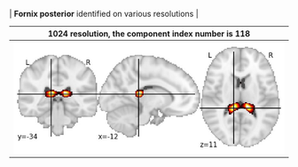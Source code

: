 


| **Fornix posterior** identified on various resolutions |

| 1024 resolution, the component index number is 118|  
|:---:|  
| ![Component 1024](../1024/final/118.jpg "From component 1024: Fornix posterior") |